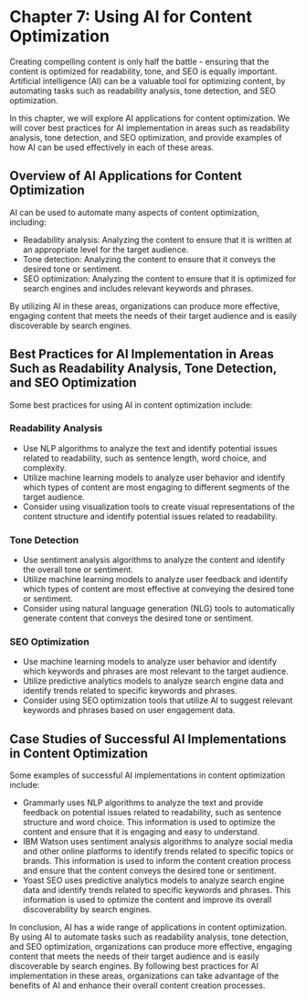 Chapter 7: Using AI for Content Optimization
============================================

Creating compelling content is only half the battle - ensuring that the content is optimized for readability, tone, and SEO is equally important. Artificial intelligence (AI) can be a valuable tool for optimizing content, by automating tasks such as readability analysis, tone detection, and SEO optimization.

In this chapter, we will explore AI applications for content optimization. We will cover best practices for AI implementation in areas such as readability analysis, tone detection, and SEO optimization, and provide examples of how AI can be used effectively in each of these areas.

Overview of AI Applications for Content Optimization
----------------------------------------------------

AI can be used to automate many aspects of content optimization, including:

* Readability analysis: Analyzing the content to ensure that it is written at an appropriate level for the target audience.
* Tone detection: Analyzing the content to ensure that it conveys the desired tone or sentiment.
* SEO optimization: Analyzing the content to ensure that it is optimized for search engines and includes relevant keywords and phrases.

By utilizing AI in these areas, organizations can produce more effective, engaging content that meets the needs of their target audience and is easily discoverable by search engines.

Best Practices for AI Implementation in Areas Such as Readability Analysis, Tone Detection, and SEO Optimization
----------------------------------------------------------------------------------------------------------------

Some best practices for using AI in content optimization include:

### Readability Analysis

* Use NLP algorithms to analyze the text and identify potential issues related to readability, such as sentence length, word choice, and complexity.
* Utilize machine learning models to analyze user behavior and identify which types of content are most engaging to different segments of the target audience.
* Consider using visualization tools to create visual representations of the content structure and identify potential issues related to readability.

### Tone Detection

* Use sentiment analysis algorithms to analyze the content and identify the overall tone or sentiment.
* Utilize machine learning models to analyze user feedback and identify which types of content are most effective at conveying the desired tone or sentiment.
* Consider using natural language generation (NLG) tools to automatically generate content that conveys the desired tone or sentiment.

### SEO Optimization

* Use machine learning models to analyze user behavior and identify which keywords and phrases are most relevant to the target audience.
* Utilize predictive analytics models to analyze search engine data and identify trends related to specific keywords and phrases.
* Consider using SEO optimization tools that utilize AI to suggest relevant keywords and phrases based on user engagement data.

Case Studies of Successful AI Implementations in Content Optimization
---------------------------------------------------------------------

Some examples of successful AI implementations in content optimization include:

* Grammarly uses NLP algorithms to analyze the text and provide feedback on potential issues related to readability, such as sentence structure and word choice. This information is used to optimize the content and ensure that it is engaging and easy to understand.
* IBM Watson uses sentiment analysis algorithms to analyze social media and other online platforms to identify trends related to specific topics or brands. This information is used to inform the content creation process and ensure that the content conveys the desired tone or sentiment.
* Yoast SEO uses predictive analytics models to analyze search engine data and identify trends related to specific keywords and phrases. This information is used to optimize the content and improve its overall discoverability by search engines.

In conclusion, AI has a wide range of applications in content optimization. By using AI to automate tasks such as readability analysis, tone detection, and SEO optimization, organizations can produce more effective, engaging content that meets the needs of their target audience and is easily discoverable by search engines. By following best practices for AI implementation in these areas, organizations can take advantage of the benefits of AI and enhance their overall content creation processes.
